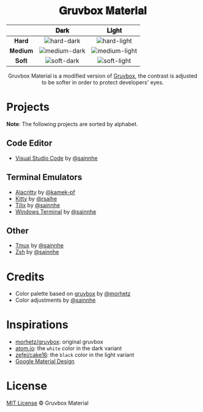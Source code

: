 <h1 align="center">
𝐆𝐫𝐮𝐯𝐛𝐨𝐱 𝐌𝐚𝐭𝐞𝐫𝐢𝐚𝐥
</h1>

|        |                                                         𝐃𝐚𝐫𝐤                                                         |                                                         𝐋𝐢𝐠𝐡𝐭                                                         |
| :----: | :------------------------------------------------------------------------------------------------------------------: | :-------------------------------------------------------------------------------------------------------------------: |
|  𝐇𝐚𝐫𝐝  |  ![hard-dark](https://user-images.githubusercontent.com/37491630/72215377-680f4e00-350a-11ea-95a8-3a3afb42cbd2.png)  |  ![hard-light](https://user-images.githubusercontent.com/37491630/72215378-69d91180-350a-11ea-8da9-f230dd58c3f4.png)  |
| 𝐌𝐞𝐝𝐢𝐮𝐦 | ![medium-dark](https://user-images.githubusercontent.com/37491630/72215380-6c3b6b80-350a-11ea-947a-b17796017ea5.png) | ![medium-light](https://user-images.githubusercontent.com/37491630/72215381-6e052f00-350a-11ea-87e0-20d3f84b7519.png) |
|  𝐒𝐨𝐟𝐭  |  ![soft-dark](https://user-images.githubusercontent.com/37491630/72215383-6fcef280-350a-11ea-98b6-f096b6f29965.png)  |  ![soft-light](https://user-images.githubusercontent.com/37491630/72215384-7198b600-350a-11ea-845a-ccb4ec468626.png)  |

<p align="center">Gruvbox Material is a modified version of <a href="https://github.com/morhetz/gruvbox">Gruvbox</a>, the contrast is adjusted to be softer in order to protect developers' eyes.</p>

# Projects

**Note**: The following projects are sorted by alphabet.

## Code Editor

- [Visual Studio Code](https://github.com/sainnhe/gruvbox-material-vscode) by [@sainnhe](https://github.com/sainnhe/)

## Terminal Emulators

- [Alacritty](https://gist.github.com/kamek-pf/2eae4f570061a97788a8a9ca4c893797) by [@kamek-pf](https://github.com/kamek-pf/)
- [Kitty](https://github.com/rsaihe/gruvbox-material-kitty) by [@rsaihe](https://github.com/rsaihe/)
- [Tilix](https://github.com/sainnhe/gruvbox-material-tilix) by [@sainnhe](https://github.com/sainnhe/)
- [Windows Terminal](https://gist.github.com/sainnhe/587a1bba123cb25a3ed83ced613c20c0) by [@sainnhe](https://github.com/sainnhe/)

## Other

- [Tmux](https://gist.github.com/sainnhe/b8240bc047313fd6185bb8052df5a8fb) by [@sainnhe](https://github.com/sainnhe/)
- [Zsh](https://gist.github.com/sainnhe/f92372e14c59750b6ac8dc927ba9f7fe) by [@sainnhe](https://github.com/sainnhe/)

# Credits

- Color palette based on [gruvbox](https://github.com/morhetz/gruvbox) by [@morhetz](https://github.com/morhetz)
- Color adjustments by [@sainnhe](https://github.com/sainnhe)

# Inspirations

- [morhetz/gruvbox](https://github.com/morhetz/gruvbox): original gruvbox
- [atom.io](https://atom.io): the `white` color in the dark variant
- [zefei/cake16](https://github.com/zefei/cake16): the `black` color in the light variant
- [Google Material Design](https://www.material.io)

# License

[MIT License](./LICENSE) © Gruvbox Material
